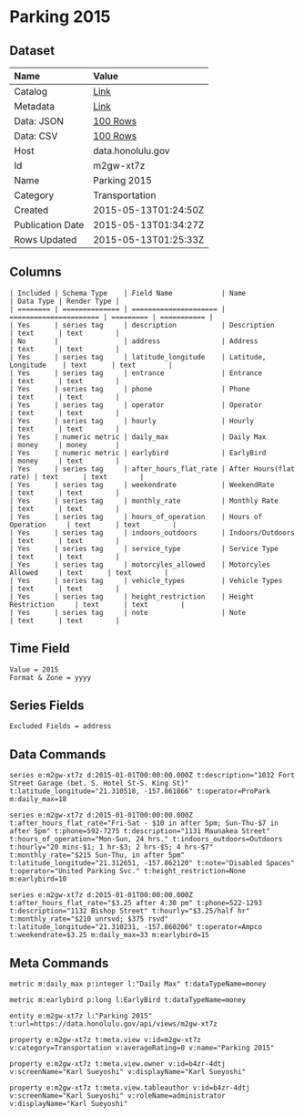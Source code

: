 # Parking 2015

## Dataset

| Name | Value |
| :--- | :---- |
| Catalog | [Link](https://catalog.data.gov/dataset/parking-2015) |
| Metadata | [Link](https://data.honolulu.gov/api/views/m2gw-xt7z) |
| Data: JSON | [100 Rows](https://data.honolulu.gov/api/views/m2gw-xt7z/rows.json?max_rows=100) |
| Data: CSV | [100 Rows](https://data.honolulu.gov/api/views/m2gw-xt7z/rows.csv?max_rows=100) |
| Host | data.honolulu.gov |
| Id | m2gw-xt7z |
| Name | Parking 2015 |
| Category | Transportation |
| Created | 2015-05-13T01:24:50Z |
| Publication Date | 2015-05-13T01:34:27Z |
| Rows Updated | 2015-05-13T01:25:33Z |

## Columns

```ls
| Included | Schema Type    | Field Name            | Name                   | Data Type | Render Type |
| ======== | ============== | ===================== | ====================== | ========= | =========== |
| Yes      | series tag     | description           | Description            | text      | text        |
| No       |                | address               | Address                | text      | text        |
| Yes      | series tag     | latitude_longitude    | Latitude, Longitude    | text      | text        |
| Yes      | series tag     | entrance              | Entrance               | text      | text        |
| Yes      | series tag     | phone                 | Phone                  | text      | text        |
| Yes      | series tag     | operator              | Operator               | text      | text        |
| Yes      | series tag     | hourly                | Hourly                 | text      | text        |
| Yes      | numeric metric | daily_max             | Daily Max              | money     | money       |
| Yes      | numeric metric | earlybird             | EarlyBird              | money     | text        |
| Yes      | series tag     | after_hours_flat_rate | After Hours(flat rate) | text      | text        |
| Yes      | series tag     | weekendrate           | WeekendRate            | text      | text        |
| Yes      | series tag     | monthly_rate          | Monthly Rate           | text      | text        |
| Yes      | series tag     | hours_of_operation    | Hours of Operation     | text      | text        |
| Yes      | series tag     | indoors_outdoors      | Indoors/Outdoors       | text      | text        |
| Yes      | series tag     | service_type          | Service Type           | text      | text        |
| Yes      | series tag     | motorcyles_allowed    | Motorcyles Allowed     | text      | text        |
| Yes      | series tag     | vehicle_types         | Vehicle Types          | text      | text        |
| Yes      | series tag     | height_restriction    | Height Restriction     | text      | text        |
| Yes      | series tag     | note                  | Note                   | text      | text        |
```

## Time Field

```ls
Value = 2015
Format & Zone = yyyy
```

## Series Fields

```ls
Excluded Fields = address
```

## Data Commands

```ls
series e:m2gw-xt7z d:2015-01-01T00:00:00.000Z t:description="1032 Fort Street Garage (bet. S. Hotel St-S. King St)" t:latitude_longitude="21.310518, -157.861866" t:operator=ProPark m:daily_max=18

series e:m2gw-xt7z d:2015-01-01T00:00:00.000Z t:after_hours_flat_rate="Fri-Sat - $10 in after 5pm; Sun-Thu-$7 in after 5pm" t:phone=592-7275 t:description="1131 Maunakea Street" t:hours_of_operation="Mon-Sun, 24 hrs." t:indoors_outdoors=Outdoors t:hourly="20 mins-$1; 1 hr-$3; 2 hrs-$5; 4 hrs-$7" t:monthly_rate="$215 Sun-Thu, in after 5pm" t:latitude_longitude="21.312651, -157.862120" t:note="Disabled Spaces" t:operator="United Parking Svc." t:height_restriction=None m:earlybird=10

series e:m2gw-xt7z d:2015-01-01T00:00:00.000Z t:after_hours_flat_rate="$3.25 after 4:30 pm" t:phone=522-1293 t:description="1132 Bishop Street" t:hourly="$3.25/half hr" t:monthly_rate="$210 unrsvd; $375 rsvd" t:latitude_longitude="21.310231, -157.860206" t:operator=Ampco t:weekendrate=$3.25 m:daily_max=33 m:earlybird=15
```

## Meta Commands

```ls
metric m:daily_max p:integer l:"Daily Max" t:dataTypeName=money

metric m:earlybird p:long l:EarlyBird t:dataTypeName=money

entity e:m2gw-xt7z l:"Parking 2015" t:url=https://data.honolulu.gov/api/views/m2gw-xt7z

property e:m2gw-xt7z t:meta.view v:id=m2gw-xt7z v:category=Transportation v:averageRating=0 v:name="Parking 2015"

property e:m2gw-xt7z t:meta.view.owner v:id=b4zr-4dtj v:screenName="Karl Sueyoshi" v:displayName="Karl Sueyoshi"

property e:m2gw-xt7z t:meta.view.tableauthor v:id=b4zr-4dtj v:screenName="Karl Sueyoshi" v:roleName=administrator v:displayName="Karl Sueyoshi"
```